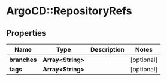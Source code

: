 # ArgoCD::RepositoryRefs

## Properties
Name | Type | Description | Notes
------------ | ------------- | ------------- | -------------
**branches** | **Array&lt;String&gt;** |  | [optional] 
**tags** | **Array&lt;String&gt;** |  | [optional] 


